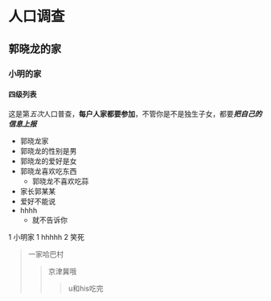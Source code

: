 # 人口调查
## 郭晓龙的家
### 小明的家
#### 四级列表

这是第*五次*人口普查，**每户人家都要参加**，不管你是不是独生子女，都要***把自己的信息上报***

* 郭晓龙家
 * 郭晓龙的性别是男
 * 郭晓龙的爱好是女
 * 郭晓龙喜欢吃东西
     * 郭晓龙不喜欢吃蒜
* 家长郭某某
 * 爱好不能说
 * hhhh
   * 就不告诉你

1 小明家
	1 hhhhh
2 笑死

> 一家哈巴村
>> 京津冀哦
>>> u和his吃完